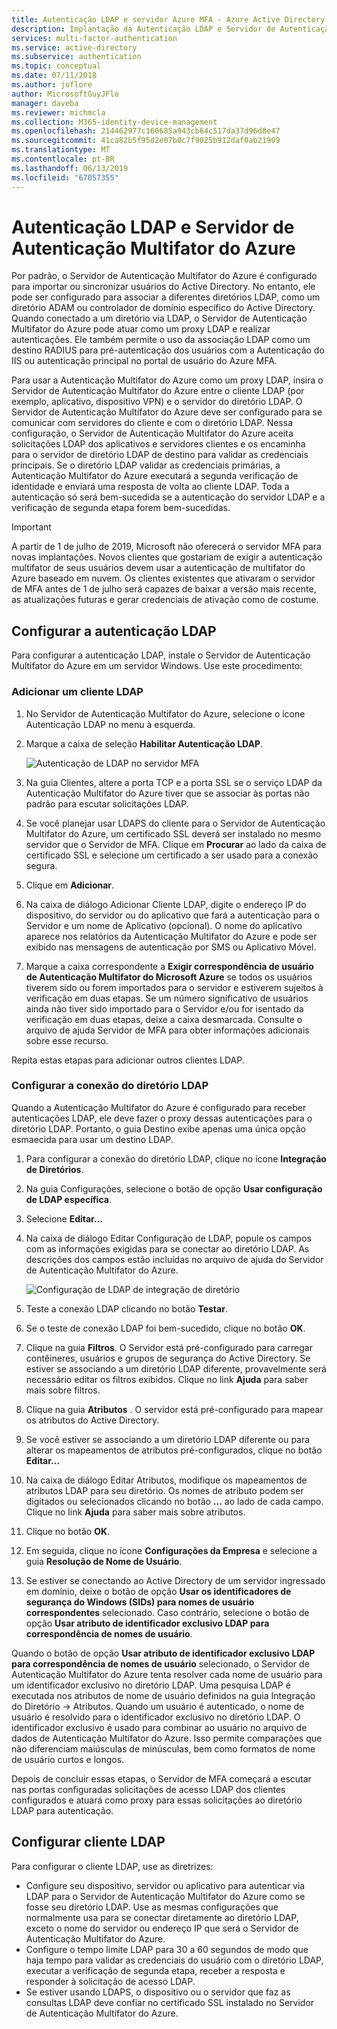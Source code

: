 ```yaml
---
title: Autenticação LDAP e servidor Azure MFA - Azure Active Directory
description: Implantação da Autenticação LDAP e Servidor de Autenticação Multifator do Azure.
services: multi-factor-authentication
ms.service: active-directory
ms.subservice: authentication
ms.topic: conceptual
ms.date: 07/11/2018
ms.author: joflore
author: MicrosoftGuyJFlo
manager: daveba
ms.reviewer: michmcla
ms.collection: M365-identity-device-management
ms.openlocfilehash: 214462977c160685a943cb64c517da37d96d8e47
ms.sourcegitcommit: 41ca82b5f95d2e07b0c7f9025b912daf0ab21909
ms.translationtype: MT
ms.contentlocale: pt-BR
ms.lasthandoff: 06/13/2019
ms.locfileid: "67057355"
---
```

# <a name="ldap-authentication-and-azure-multi-factor-authentication-server"></a>Autenticação LDAP e Servidor de Autenticação Multifator do Azure

Por padrão, o Servidor de Autenticação Multifator do Azure é configurado para importar ou sincronizar usuários do Active Directory. No entanto, ele pode ser configurado para associar a diferentes diretórios LDAP, como um diretório ADAM ou controlador de domínio específico do Active Directory. Quando conectado a um diretório via LDAP, o Servidor de Autenticação Multifator do Azure pode atuar como um proxy LDAP e realizar autenticações. Ele também permite o uso da associação LDAP como um destino RADIUS para pré-autenticação dos usuários com a Autenticação do IIS ou autenticação principal no portal de usuário do Azure MFA.

Para usar a Autenticação Multifator do Azure como um proxy LDAP, insira o Servidor de Autenticação Multifator do Azure entre o cliente LDAP (por exemplo, aplicativo, dispositivo VPN) e o servidor do diretório LDAP. O Servidor de Autenticação Multifator do Azure deve ser configurado para se comunicar com servidores do cliente e com o diretório LDAP. Nessa configuração, o Servidor de Autenticação Multifator do Azure aceita solicitações LDAP dos aplicativos e servidores clientes e os encaminha para o servidor de diretório LDAP de destino para validar as credenciais principais. Se o diretório LDAP validar as credenciais primárias, a Autenticação Multifator do Azure executará a segunda verificação de identidade e enviará uma resposta de volta ao cliente LDAP. Toda a autenticação só será bem-sucedida se a autenticação do servidor LDAP e a verificação de segunda etapa forem bem-sucedidas.

> [!IMPORTANT]
> A partir de 1 de julho de 2019, Microsoft não oferecerá o servidor MFA para novas implantações. Novos clientes que gostariam de exigir a autenticação multifator de seus usuários devem usar a autenticação de multifator do Azure baseado em nuvem. Os clientes existentes que ativaram o servidor de MFA antes de 1 de julho será capazes de baixar a versão mais recente, as atualizações futuras e gerar credenciais de ativação como de costume.

## <a name="configure-ldap-authentication"></a>Configurar a autenticação LDAP

Para configurar a autenticação LDAP, instale o Servidor de Autenticação Multifator do Azure em um servidor Windows. Use este procedimento:

### <a name="add-an-ldap-client"></a>Adicionar um cliente LDAP

1. No Servidor de Autenticação Multifator do Azure, selecione o ícone Autenticação LDAP no menu à esquerda.
2. Marque a caixa de seleção **Habilitar Autenticação LDAP**.

   ![Autenticação de LDAP no servidor MFA](./media/howto-mfaserver-dir-ldap/ldap2.png)

3. Na guia Clientes, altere a porta TCP e a porta SSL se o serviço LDAP da Autenticação Multifator do Azure tiver que se associar às portas não padrão para escutar solicitações LDAP.
4. Se você planejar usar LDAPS do cliente para o Servidor de Autenticação Multifator do Azure, um certificado SSL deverá ser instalado no mesmo servidor que o Servidor de MFA. Clique em **Procurar** ao lado da caixa de certificado SSL e selecione um certificado a ser usado para a conexão segura.
5. Clique em **Adicionar**.
6. Na caixa de diálogo Adicionar Cliente LDAP, digite o endereço IP do dispositivo, do servidor ou do aplicativo que fará a autenticação para o Servidor e um nome de Aplicativo (opcional). O nome do aplicativo aparece nos relatórios da Autenticação Multifator do Azure e pode ser exibido nas mensagens de autenticação por SMS ou Aplicativo Móvel.
7. Marque a caixa correspondente a **Exigir correspondência de usuário de Autenticação Multifator do Microsoft Azure** se todos os usuários tiverem sido ou forem importados para o servidor e estiverem sujeitos à verificação em duas etapas. Se um número significativo de usuários ainda não tiver sido importado para o Servidor e/ou for isentado da verificação em duas etapas, deixe a caixa desmarcada. Consulte o arquivo de ajuda Servidor de MFA para obter informações adicionais sobre esse recurso.

Repita estas etapas para adicionar outros clientes LDAP.

### <a name="configure-the-ldap-directory-connection"></a>Configurar a conexão do diretório LDAP

Quando a Autenticação Multifator do Azure é configurado para receber autenticações LDAP, ele deve fazer o proxy dessas autenticações para o diretório LDAP. Portanto, o guia Destino exibe apenas uma única opção esmaecida para usar um destino LDAP.

1. Para configurar a conexão do diretório LDAP, clique no ícone **Integração de Diretórios**.
2. Na guia Configurações, selecione o botão de opção **Usar configuração de LDAP específica**.
3. Selecione **Editar...**
4. Na caixa de diálogo Editar Configuração de LDAP, popule os campos com as informações exigidas para se conectar ao diretório LDAP. As descrições dos campos estão incluídas no arquivo de ajuda do Servidor de Autenticação Multifator do Azure.

    ![Configuração de LDAP de integração de diretório](./media/howto-mfaserver-dir-ldap/ldap.png)

5. Teste a conexão LDAP clicando no botão **Testar**.
6. Se o teste de conexão LDAP foi bem-sucedido, clique no botão **OK**.
7. Clique na guia **Filtros**. O Servidor está pré-configurado para carregar contêineres, usuários e grupos de segurança do Active Directory. Se estiver se associando a um diretório LDAP diferente, provavelmente será necessário editar os filtros exibidos. Clique no link **Ajuda** para saber mais sobre filtros.
8. Clique na guia **Atributos** . O servidor está pré-configurado para mapear os atributos do Active Directory.
9. Se você estiver se associando a um diretório LDAP diferente ou para alterar os mapeamentos de atributos pré-configurados, clique no botão **Editar…**
10. Na caixa de diálogo Editar Atributos, modifique os mapeamentos de atributos LDAP para seu diretório. Os nomes de atributo podem ser digitados ou selecionados clicando no botão **...** ao lado de cada campo. Clique no link **Ajuda** para saber mais sobre atributos.
11. Clique no botão **OK**.
12. Em seguida, clique no ícone **Configurações da Empresa** e selecione a guia **Resolução de Nome de Usuário**.
13. Se estiver se conectando ao Active Directory de um servidor ingressado em domínio, deixe o botão de opção **Usar os identificadores de segurança do Windows (SIDs) para nomes de usuário correspondentes** selecionado. Caso contrário, selecione o botão de opção **Usar atributo de identificador exclusivo LDAP para correspondência de nomes de usuário**.

Quando o botão de opção **Usar atributo de identificador exclusivo LDAP para correspondência de nomes de usuário** selecionado, o Servidor de Autenticação Multifator do Azure tenta resolver cada nome de usuário para um identificador exclusivo no diretório LDAP. Uma pesquisa LDAP é executada nos atributos de nome de usuário definidos na guia Integração do Diretório -> Atributos. Quando um usuário é autenticado, o nome de usuário é resolvido para o identificador exclusivo no diretório LDAP. O identificador exclusivo é usado para combinar ao usuário no arquivo de dados de Autenticação Multifator do Azure. Isso permite comparações que não diferenciam maiúsculas de minúsculas, bem como formatos de nome de usuário curtos e longos.

Depois de concluir essas etapas, o Servidor de MFA começará a escutar nas portas configuradas solicitações de acesso LDAP dos clientes configurados e atuará como proxy para essas solicitações ao diretório LDAP para autenticação.

## <a name="configure-ldap-client"></a>Configurar cliente LDAP

Para configurar o cliente LDAP, use as diretrizes:

* Configure seu dispositivo, servidor ou aplicativo para autenticar via LDAP para o Servidor de Autenticação Multifator do Azure como se fosse seu diretório LDAP. Use as mesmas configurações que normalmente usa para se conectar diretamente ao diretório LDAP, exceto o nome do servidor ou endereço IP que será o Servidor de Autenticação Multifator do Azure.
* Configure o tempo limite LDAP para 30 a 60 segundos de modo que haja tempo para validar as credenciais do usuário com o diretório LDAP, executar a verificação de segunda etapa, receber a resposta e responder à solicitação de acesso LDAP.
* Se estiver usando LDAPS, o dispositivo ou o servidor que faz as consultas LDAP deve confiar no certificado SSL instalado no Servidor de Autenticação Multifator do Azure.
